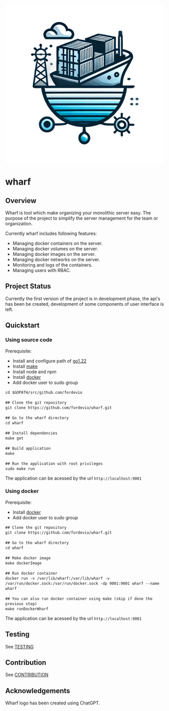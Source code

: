 ![Wharf](./assets/wharf.png)
# wharf 

## Overview
Wharf is tool which make organizing your monolithic server easy. The purpose of the project to simplify the server management for the team or organization.

Currently wharf includes following features:
* Managing docker containers on the server.
* Managing docker volumes on the server.
* Managing docker images on the server.
* Managing docker networks on the server.
* Monitoring and logs of the containers.
* Managing users with RBAC.

## Project Status
Currently the first version of the project is in development phase, the api's has been be created, development of some components of user interface is left.

## Quickstart

### Using source code

Prerequisite: 
* Install and configure path of [go1.22](https://go.dev/doc/install)
* Install [make](https://ioflood.com/blog/install-make-command-linux/)
* Install node and npm
* Install [docker](https://docs.docker.com/engine/install/)
* Add docker user to sudo group

```
cd $GOPATH/src/github.com/fordevio

## Clone the git repository
git clone https://github.com/fordevio/wharf.git

## Go to the wharf directory
cd wharf

## Install dependencies
make get

## Build application
make 

## Run the application with root privileges
sudo make run
```

The application can be acessed by the url `http://localhost:9001`

### Using docker

Prerequisite: 
* Install [docker](https://docs.docker.com/engine/install/)
* Add docker user to sudo group

```
## Clone the git repository
git clone https://github.com/fordevio/wharf.git

## Go to the wharf directory
cd wharf

## Make docker image
make dockerImage

## Run docker container
docker run -v /var/lib/wharf:/var/lib/wharf -v /var/run/docker.sock:/var/run/docker.sock -dp 9001:9001 wharf --name wharf

## You can also run docker container using make (skip if done the previous step)
make runDockerWharf
```

The application can be acessed by the url `http://localhost:9001`

## Testing
See [TESTING](./docs/TESTING.md)

## Contribution
See [CONTRIBUTION](./docs/CONTRIBUTION.md)


## Acknowledgements
Wharf logo has been created using ChatGPT.